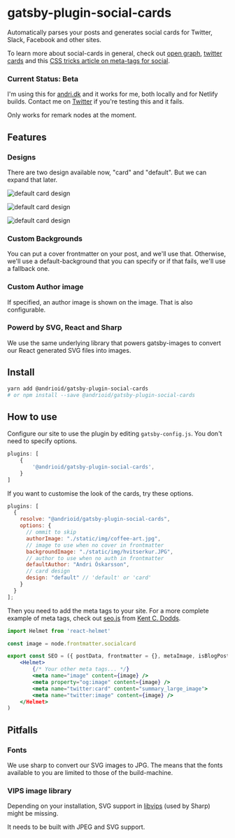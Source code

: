 # gatsby-plugin-social-cards

Automatically parses your posts and generates social cards for Twitter, Slack, Facebook and other sites.

To learn more about social-cards in general, check out [open graph](https://ogp.me/#structured), [twitter cards](https://developer.twitter.com/en/docs/tweets/optimize-with-cards/overview/abouts-cards.html) and this [CSS tricks article on meta-tags for social](https://css-tricks.com/essential-meta-tags-social-media/).

### Current Status: Beta

I'm using this for [andri.dk](https://andri.dk) and it works for me, both locally and for Netlify builds. Contact me on [Twitter](https://twitter.com/andrioid) if you're testing this and it fails.

Only works for remark nodes at the moment.

## Features

### Designs

There are two design available now, "card" and "default". But we can expand that later.

![default card design](https://github.com/andrioid/andri.dk/blob/master/plugins/social-card/img/default-design.jpg?raw=true)

![default card design](https://github.com/andrioid/andri.dk/blob/master/plugins/social-card/img/card-design.jpg?raw=true)

![default card design](https://github.com/andrioid/andri.dk/blob/master/plugins/social-card/img/cover-custom-author.jpg?raw=true)

### Custom Backgrounds

You can put a cover frontmatter on your post, and we'll use that. Otherwise, we'll use a default-background that you can specify or if that fails, we'll use a fallback one.

### Custom Author image

If specified, an author image is shown on the image. That is also configurable.

### Powerd by SVG, React and Sharp

We use the same underlying library that powers gatsby-images to convert our React generated SVG files into images.

## Install

```sh
yarn add @andrioid/gatsby-plugin-social-cards
# or npm install --save @andrioid/gatsby-plugin-social-cards
```

## How to use

Configure our site to use the plugin by editing `gatsby-config.js`. You don't need to specify options.

```js
plugins: [
	{
		'@andrioid/gatsby-plugin-social-cards',
	}
]
```

If you want to customise the look of the cards, try these options.

```js
plugins: [
  {
    resolve: "@andrioid/gatsby-plugin-social-cards",
    options: {
      // ommit to skip
      authorImage: "./static/img/coffee-art.jpg",
      // image to use when no cover in frontmatter
      backgroundImage: "./static/img/hvitserkur.JPG",
      // author to use when no auth in frontmatter
      defaultAuthor: "Andri Óskarsson",
      // card design
      design: "default" // 'default' or 'card'
    }
  }
];
```

Then you need to add the meta tags to your site. For a more complete example of meta tags, check out [seo.js](https://github.com/kentcdodds/kentcdodds.com/blob/master/src/components/seo/index.js)
from [Kent C. Dodds](www.kentcdodds.com).

```jsx
import Helmet from 'react-helmet'

const image = node.frontmatter.socialcard

export const SEO = ({ postData, frontmatter = {}, metaImage, isBlogPost }) => (
	<Helmet>
		{/* Your other meta tags... */}
		<meta name="image" content={image} />
		<meta property="og:image" content={image} />
		<meta name="twitter:card" content="summary_large_image">
		<meta name="twitter:image" content={image} />
	</Helmet>
)
```

## Pitfalls

### Fonts

We use sharp to convert our SVG images to JPG. The means that the fonts available to you are limited to those of the build-machine.

### VIPS image library

Depending on your installation, SVG support in [libvips](https://libvips.github.io/libvips/) (used by Sharp) might be missing.

It needs to be built with JPEG and SVG support.

